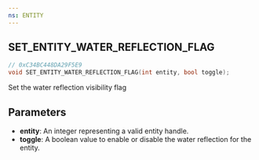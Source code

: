 ```yaml
---
ns: ENTITY
---
```

## SET_ENTITY_WATER_REFLECTION_FLAG

```c
// 0xC34BC448DA29F5E9
void SET_ENTITY_WATER_REFLECTION_FLAG(int entity, bool toggle);
```

Set the water reflection visibility flag

## Parameters
* **entity**: An integer representing a valid entity handle.
* **toggle**: A boolean value to enable or disable the water reflection for the entity.
